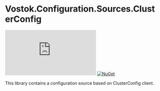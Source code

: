 # Vostok.Configuration.Sources.ClusterConfig

[![Build status](https://ci.appveyor.com/api/projects/status/github/vostok/configuration.sources.cc?svg=true&branch=master)](https://ci.appveyor.com/project/vostok/configuration.sources.cc/branch/master)
[![NuGet](https://img.shields.io/nuget/v/Vostok.Configuration.Sources.ClusterConfig.svg)](https://www.nuget.org/packages/Vostok.Configuration.Sources.ClusterConfig)

This library contains a configuration source based on ClusterConfig client.
